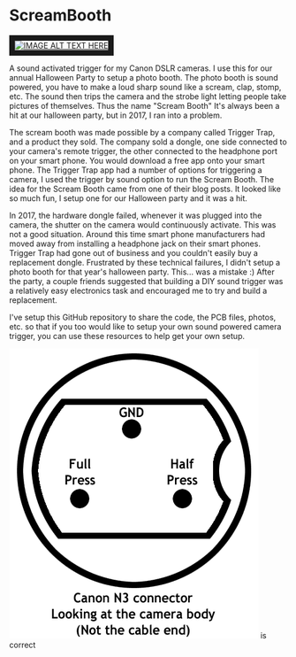 # ScreamBooth

<a href="http://www.youtube.com/watch?feature=player_embedded&v=JRlw0t9dDx0
" target="_blank"><img src="http://img.youtube.com/vi/JRlw0t9dDx0/0.jpg" 
alt="IMAGE ALT TEXT HERE" width="240" height="180" border="10" /></a>

A sound activated trigger for my Canon DSLR cameras.  I use this for our annual Halloween Party to setup a photo booth.  The photo booth is sound powered, you have to make a loud sharp sound like a scream, clap, stomp, etc.  The sound then trips the camera and the strobe light letting people take pictures of themselves.  Thus the name "Scream Booth"  It's always been a hit at our halloween party, but in 2017, I ran into a problem.

The scream booth was made possible by a company called Trigger Trap, and a product they sold.  The company sold a dongle, one side connected to your camera's remote trigger, the other connected to the headphone port on your smart phone.  You would download a free app onto your smart phone.  The Trigger Trap app had a number of options for triggering a camera, I used the trigger by sound option to run the Scream Booth.  The idea for the Scream Booth came from one of their blog posts.  It looked like so much fun, I setup one for our Halloween party and it was a hit.

In 2017, the hardware dongle failed, whenever it was plugged into the camera, the shutter on the camera would continuously activate.  This was not a good situation.  Around this time smart phone manufacturers had moved away from installing a headphone jack on their smart phones.  Trigger Trap had gone out of business and you couldn't easily buy a replacement dongle.  Frustrated by these technical failures, I didn't setup a photo booth for that year's halloween party.  This... was a mistake :)  After the party, a couple friends suggested that building a DIY sound trigger was a relatively easy electronics task and encouraged me to try and build a replacement.

I've setup this GitHub repository to share the code, the PCB files, photos, etc. so that if you too would like to setup your own sound powered camera trigger, you can use these resources to help get your own setup.

![CannonPinout](./CanonPinout.png) is correct